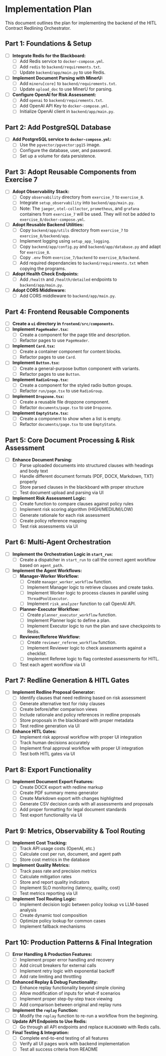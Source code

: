 # Implementation Plan

This document outlines the plan for implementing the backend of the HITL Contract Redlining Orchestrator.

## Part 1: Foundations & Setup

- [ ] **Integrate Redis for the Blackboard:**
    - [ ] Add Redis service to `docker-compose.yml`.
    - [ ] Add `redis` to `backend/requirements.txt`.
    - [ ] Update `backend/app/main.py` to use Redis.

- [ ] **Implement Document Parsing with MinerU:**
    - [ ] Add `mineru[core]` to `backend/requirements.txt`.
    - [ ] Update `upload_doc` to use MinerU for parsing.

- [ ] **Configure OpenAI for Risk Assessment:**
    - [ ] Add `openai` to `backend/requirements.txt`.
    - [ ] Add OpenAI API Key to `docker-compose.yml`.
    - [ ] Initialize OpenAI client in `backend/app/main.py`.

## Part 2: Add PostgreSQL Database

- [ ] **Add PostgreSQL service to `docker-compose.yml`:**
    - [ ] Use the `pgvector/pgvector:pg15` image.
    - [ ] Configure the database, user, and password.
    - [ ] Set up a volume for data persistence.

## Part 3: Adopt Reusable Components from Exercise 7

- [ ] **Adopt Observability Stack:**
    - [ ] Copy `observability` directory from `exercise_7` to `exercise_8`.
    - [ ] Integrate `setup_observability` into `backend/app/main.py`.
    - [ ] Note: The `jaeger`, `otel-collector`, `prometheus`, and `grafana` containers from `exercise_7` will be used. They will not be added to `exercise_8/docker-compose.yml`.
- [ ] **Adopt Reusable Backend Utilities:**
    - [ ] Copy `backend/app/utils` directory from `exercise_7` to `exercise_8/backend/app`.
    - [ ] Implement logging using `setup_app_logging`.
    - [ ] Copy `backend/app/config.py` and `backend/app/database.py` and adapt for `exercise_8`.
    - [ ] Copy `.env` from `exercise_7/backend` to `exercise_8/backend`.
    - [ ] Add required dependancies to `backend/requirements.txt` when copying the programs.
- [ ] **Adopt Health Check Endpoints:**
    - [ ] Add `/health` and `/health/detailed` endpoints to `backend/app/main.py`.
- [ ] **Adopt CORS Middleware:**
    - [ ] Add CORS middleware to `backend/app/main.py`.

## Part 4: Frontend Reusable Components

- [ ] **Create a `ui` directory in `frontend/src/components`.**
- [ ] **Implement `PageHeader.tsx`:**
    - [ ] Create a component for the page title and description.
    - [ ] Refactor pages to use `PageHeader`.
- [ ] **Implement `Card.tsx`:**
    - [ ] Create a container component for content blocks.
    - [ ] Refactor pages to use `Card`.
- [ ] **Implement `Button.tsx`:**
    - [ ] Create a general-purpose button component with variants.
    - [ ] Refactor pages to use `Button`.
- [ ] **Implement `RadioGroup.tsx`:**
    - [ ] Create a component for the styled radio button groups.
    - [ ] Refactor `run/page.tsx` to use `RadioGroup`.
- [ ] **Implement `Dropzone.tsx`:**
    - [ ] Create a reusable file dropzone component.
    - [ ] Refactor `documents/page.tsx` to use `Dropzone`.
- [ ] **Implement `EmptyState.tsx`:**
    - [ ] Create a component to show when a list is empty.
    - [ ] Refactor `documents/page.tsx` to use `EmptyState`.

## Part 5: Core Document Processing & Risk Assessment

- [ ] **Enhance Document Parsing:**
    - [ ] Parse uploaded documents into structured clauses with headings and body text
    - [ ] Handle different document formats (PDF, DOCX, Markdown, TXT) properly
    - [ ] Store parsed clauses in the blackboard with proper structure
    - [ ] Test document upload and parsing via UI

- [ ] **Implement Risk Assessment Logic:**
    - [ ] Create function to compare clauses against policy rules
    - [ ] Implement risk scoring algorithm (HIGH/MEDIUM/LOW)
    - [ ] Generate rationale for each risk assessment
    - [ ] Create policy reference mapping
    - [ ] Test risk assessments via UI

## Part 6: Multi-Agent Orchestration

- [ ] **Implement the Orchestration Logic in `start_run`:**
    - [ ] Create a dispatcher in `start_run` to call the correct agent workflow based on `agent_path`.

- [ ] **Implement the Agent Workflows:**
    - [ ] **Manager-Worker Workflow:**
        - [ ] Create `manager_worker_workflow` function.
        - [ ] Implement Manager logic to retrieve clauses and create tasks.
        - [ ] Implement Worker logic to process clauses in parallel using `ThreadPoolExecutor`.
        - [ ] Implement `risk_analyzer` function to call OpenAI API.
    - [ ] **Planner-Executor Workflow:**
        - [ ] Create `planner_executor_workflow` function.
        - [ ] Implement Planner logic to define a plan.
        - [ ] Implement Executor logic to run the plan and save checkpoints to Redis.
    - [ ] **Reviewer/Referee Workflow:**
        - [ ] Create `reviewer_referee_workflow` function.
        - [ ] Implement Reviewer logic to check assessments against a checklist.
        - [ ] Implement Referee logic to flag contested assessments for HITL.
    - [ ] Test each agent workflow via UI

## Part 7: Redline Generation & HITL Gates

- [ ] **Implement Redline Proposal Generator:**
    - [ ] Identify clauses that need redlining based on risk assessment
    - [ ] Generate alternative text for risky clauses
    - [ ] Create before/after comparison views
    - [ ] Include rationale and policy references in redline proposals
    - [ ] Store proposals in the blackboard with proper metadata
    - [ ] Test redline generation via UI

- [ ] **Enhance HITL Gates:**
    - [ ] Implement risk approval workflow with proper UI integration
    - [ ] Track human decisions accurately
    - [ ] Implement final approval workflow with proper UI integration
    - [ ] Test both HITL gates via UI

## Part 8: Export Functionality

- [ ] **Implement Document Export Features:**
    - [ ] Create DOCX export with redline markup
    - [ ] Create PDF summary memo generator
    - [ ] Create Markdown export with changes highlighted
    - [ ] Generate CSV decision cards with all assessments and proposals
    - [ ] Add proper formatting for legal document standards
    - [ ] Test export functionality via UI

## Part 9: Metrics, Observability & Tool Routing

- [ ] **Implement Cost Tracking:**
    - [ ] Track API usage costs (OpenAI, etc.)
    - [ ] Calculate cost per run, document, and agent path
    - [ ] Store cost metrics in the database

- [ ] **Implement Quality Metrics:**
    - [ ] Track pass rate and precision metrics
    - [ ] Calculate mitigation rates
    - [ ] Store and report quality indicators
    - [ ] Implement SLO monitoring (latency, quality, cost)
    - [ ] Test metrics reporting via UI

- [ ] **Implement Tool Routing Logic:**
    - [ ] Implement decision logic between policy lookup vs LLM-based analysis
    - [ ] Create dynamic tool composition
    - [ ] Optimize policy lookup for common cases
    - [ ] Implement fallback mechanisms

## Part 10: Production Patterns & Final Integration

- [ ] **Error Handling & Production Features:**
    - [ ] Implement proper error handling and recovery
    - [ ] Add circuit breakers for external calls
    - [ ] Implement retry logic with exponential backoff
    - [ ] Add rate limiting and throttling

- [ ] **Enhanced Replay & Debug Functionality:**
    - [ ] Enhance replay functionality beyond simple cloning
    - [ ] Allow modification of inputs for what-if scenarios
    - [ ] Implement proper step-by-step trace viewing
    - [ ] Add comparison between original and replay runs

- [ ] **Implement the `replay` Function:**
    - [ ] Modify the `replay` function to re-run a workflow from the beginning.

- [ ] **Update API Endpoints to Use Redis:**
    - [ ] Go through all API endpoints and replace `BLACKBOARD` with Redis calls.

- [ ] **Final Testing & Integration:**
    - [ ] Complete end-to-end testing of all features
    - [ ] Verify all UI pages work with backend implementation
    - [ ] Test all success criteria from README